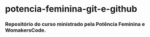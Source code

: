 # potencia-feminina-git-e-github

### Repositório do curso ministrado pela Potência Feminina e WomakersCode.
